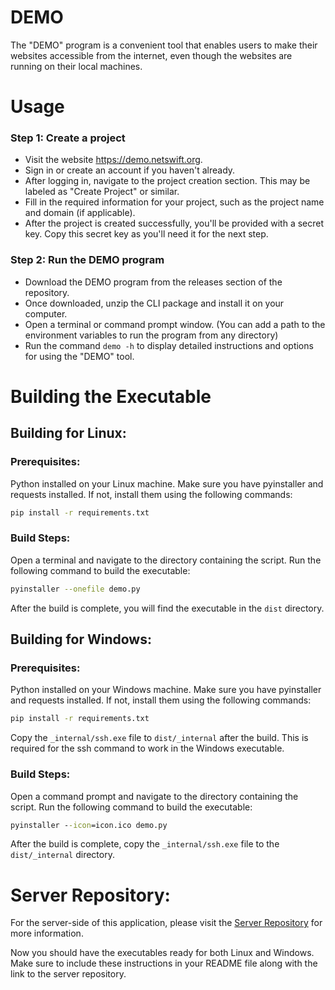 # DEMO
The "DEMO" program is a convenient tool that enables users to make their websites accessible from the internet, even though the websites are running on their local machines.
# Usage
### Step 1: Create a project
- Visit the website https://demo.netswift.org.
- Sign in or create an account if you haven't already.
- After logging in, navigate to the project creation section. This may be labeled as "Create Project" or similar.
- Fill in the required information for your project, such as the project name and domain (if applicable).
- After the project is created successfully, you'll be provided with a secret key. Copy this secret key as you'll need it for the next step.
### Step 2: Run the DEMO program
- Download the DEMO program from the releases section of the repository.
- Once downloaded, unzip the CLI package and install it on your computer.
- Open a terminal or command prompt window. (You can add a path to the environment variables to run the program from any directory)
- Run the command `demo -h` to display detailed instructions and options for using the "DEMO" tool.
# Building the Executable
## Building for Linux:
### Prerequisites:
Python installed on your Linux machine.
Make sure you have pyinstaller and requests installed. If not, install them using the following commands:
```bash
pip install -r requirements.txt
```
### Build Steps:
Open a terminal and navigate to the directory containing the script.
Run the following command to build the executable:
```bash
pyinstaller --onefile demo.py
```
After the build is complete, you will find the executable in the `dist` directory.

## Building for Windows:
### Prerequisites:
Python installed on your Windows machine.
Make sure you have pyinstaller and requests installed. If not, install them using the following commands:
```cmd
pip install -r requirements.txt
```
Copy the `_internal/ssh.exe` file to `dist/_internal` after the build. This is required for the ssh command to work in the Windows executable.
### Build Steps:
Open a command prompt and navigate to the directory containing the script.
Run the following command to build the executable:
```cmd
pyinstaller --icon=icon.ico demo.py
```
After the build is complete, copy the `_internal/ssh.exe` file to the `dist/_internal` directory.

# Server Repository:
For the server-side of this application, please visit the [Server Repository](https://github.com/q2kit/demo-server) for more information.

Now you should have the executables ready for both Linux and Windows. Make sure to include these instructions in your README file along with the link to the server repository.